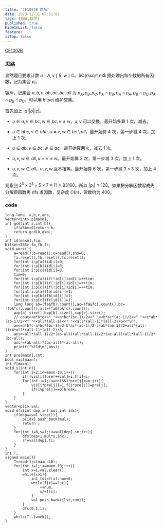 ```yaml
---
title: 'CF1007B 题解'
date: 2023-12-31 07:51:03
tags: [题解,数学]
published: true
hideInList: false
feature: 
isTop: false
---
```

[CF1007B](https://www.luogu.com.cn/problem/CF1007B)

### 思路

显然题目要求计数 $u\mid A,v\mid B,w\mid C$。$O(n\sqrt n)$ 预处理出每个数的所有因数，记为集合 $p_i$。

容斥，记集合 $a,b,c,ab,ac,bc,all$ 为 $p_A,p_B,p_C,p_A\cap p_B,p_A\cap p_A,p_B\cap p_C,p_A\cap p_B\cap p_C$。可以用 bitset 维护交集。

首先加上 $|a||b||c|$。

- $u\in a,v\in bc,w\in bc,v\neq w$。$u,v$ 可以交换，最开始多算 $1$ 次，减去。

- $u\in abc,v\in abc,u\neq v,w\in bc\setminus all$。最开始算 $4$ 次，第一步减 $4$ 次，加上 $1$ 次。

- $u\in ab,v\in bc,w\in ac$。最开始算两次，减去 $1$ 次。

- $u,v,w\in all,u=v\neq w$。最开始算 $3$ 次，第一步减 $3$ 次，加上 $1$ 次。

- $u,v,w\in all$，$u,v,w$ 互不相等。最开始算 $6$ 次，第一步减 $3\times 3$ 次，加上 $4$ 次。

观察到 $2^3\times 3^3\times 5\times 7\times 11=83160$，所以 $|p_i|\le 128$。如果把分解因数写成先分解质因数再 dfs 求因数，复杂度 $O(n)$，常数约为 $400$。

### code

```
long long  a,b,c,ans;
vector<int> p[maxn];
int gcd(int a,int b){
	if(a%b==0)return b;
	return gcd(b,a%b);
}
int id[maxn],tim;
bitset<385> fa,fb,fc;
void work(){
	a=read();b=read();c=read();ans=0;
	fa.reset(),fb.reset(),fc.reset();
	for(int i:p[a])id[i]=0;
	for(int i:p[b])id[i]=0;
	for(int i:p[c])id[i]=0;
	tim=0;
	for(int i:p[a])if(!id[i])id[i]=++tim;
	for(int i:p[b])if(!id[i])id[i]=++tim;
	for(int i:p[c])if(!id[i])id[i]=++tim;
	for(int i:p[a])fa[id[i]]=1;
	for(int i:p[b])fb[id[i]]=1;
	for(int i:p[c])fc[id[i]]=1;
	long long ab=(fa&fb).count(),ac=(fa&fc).count(),bc=(fb&fc).count(),all=(fa&fb&fc).count();
	a=p[a].size(),b=p[b].size(),c=p[c].size();
	// cout<<a*b*c<<" "<<a*bc*(bc-1)/2<<" "<<b*ac*(ac-1)/2<<" "<<c*ab*(ab-1)/2<<" "<<all*(all-1)<<" "<<all*(all-1)*(all-2)/6<<"\n";
	ans=a*b*c-a*bc*(bc-1)/2-b*ac*(ac-1)/2-c*ab*(ab-1)/2+all*(all-1)+4*all*(all-1)*(all-2)/6;
	ans+=all*(all-1)/2*(ab-all)+all*(all-1)/2*(ac-all)+all*(all-1)/2*(bc-all);
	ans-=(ab-all)*(bc-all)*(ac-all);
	printf("%lld\n",ans);
}
int pre[maxn],cnt;
bool vis[maxn];
int f[maxn];
void s(int n){
	for(int i=2;i<=maxn-10;i++){
		if(!vis[i])pre[++cnt]=i,f[i]=i;
		for(int j=1;j<=cnt&&i*pre[j]<=n;j++){
			vis[i*pre[j]]=1;f[i*pre[j]]=pre[j];
			if(i%pre[j]==0)break;
		}
	}
}
vector<pii> val;
void dfs(int dep,int mul,int idx){
	if(dep==val.size()){
		p[idx].push_back(mul);
		return ;
	}
	for(int i=0,s=1;i<=val[dep].se;i++){
		dfs(dep+1,mul*s,idx);
		s*=val[dep].fi;
	}
}
int T;
signed main(){
	T=read();s(maxn-10);
	for(int i=1;i<=maxn-10;i++){
		int x=i;val.clear();
		while(x>1){
			int lst=f[x],num=0;
			while(f[x]==lst){
				++num;
				x/=f[x];
			}
			val.push_back({lst,num});
		}
		dfs(0,1,i);
	}
	while(T--)work();
}
```